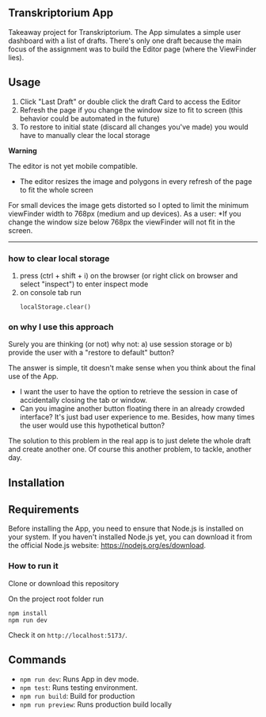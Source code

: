 ## Transkriptorium App

Takeaway project for Transkriptorium.
The App simulates a simple user dashboard with a list of drafts.
There's only one draft because the main focus of the assignment was to build the Editor page (where the ViewFinder lies).

## Usage

1. Click "Last Draft" or double click the draft Card to access the Editor
2. Refresh the page if you change the window size to fit to screen (this behavior could be automated in the future)
3. To restore to initial state (discard all changes you've made) you would have to manually clear the local storage

**Warning**

The editor is not yet mobile compatible.

- The editor resizes the image and polygons in every refresh of the page to fit the whole screen

For small devices the image gets distorted so I opted to limit the minimum viewFinder width to 768px (medium and up devices).
As a user:
\*If you change the window size below 768px the viewFinder will not fit in the screen.

---

### how to clear local storage

1. press (ctrl + shift + i) on the browser (or right click on browser and select "inspect") to enter inspect mode
2. on console tab run
   ```
   localStorage.clear()
   ```

### on why I use this approach

Surely you are thinking (or not) why not:
a) use session storage or b) provide the user with a "restore to default" button?

The answer is simple, tit doesn't make sense when you think about the final use of the App.

- I want the user to have the option to retrieve the session in case of accidentally closing the tab or window.
- Can you imagine another button floating there in an already crowded interface? It's just bad user experience to me. Besides, how many times the user would use this hypothetical button?

The solution to this problem in the real app is to just delete the whole draft and create another one. Of course this another problem, to tackle, another day.

## Installation

## Requirements

Before installing the App, you need to ensure that Node.js is installed on your system. If you haven't installed Node.js yet, you can download it from the official Node.js website: https://nodejs.org/es/download.

### How to run it

Clone or download this repository

On the project root folder run

```
npm install
npm run dev
```

Check it on `http://localhost:5173/`.

## Commands

- `npm run dev`: Runs App in dev mode.
- `npm test`: Runs testing environment.
- `npm run build`: Build for production
- `npm run preview`: Runs production build locally
